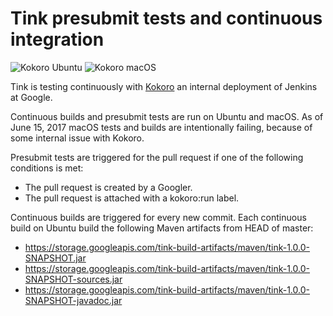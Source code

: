 # Tink presubmit tests and continuous integration
  
![Kokoro Ubuntu](https://storage.googleapis.com/tink-kokoro-build-badges/tink-ubuntu.png)
![Kokoro macOS](https://storage.googleapis.com/tink-kokoro-build-badges/tink-macos.png)

Tink is testing continuously with 
[Kokoro](https://www.cloudbees.com/sites/default/files/2016-jenkins-world-jenkins_inside_google.pdf)
an internal deployment of Jenkins at Google.

Continuous builds and presubmit tests are run on Ubuntu and macOS. As of June 15,
2017 macOS tests and builds are intentionally failing, because of some internal
issue with Kokoro.

Presubmit tests are triggered for the pull request if one of the following
conditions is met:

 - The pull request is created by a Googler.
 - The pull request is attached with a kokoro:run label.

Continuous builds are triggered for every new commit. Each continuous
build on Ubuntu build the following Maven artifacts from HEAD of master:

 - https://storage.googleapis.com/tink-build-artifacts/maven/tink-1.0.0-SNAPSHOT.jar
 - https://storage.googleapis.com/tink-build-artifacts/maven/tink-1.0.0-SNAPSHOT-sources.jar
 - https://storage.googleapis.com/tink-build-artifacts/maven/tink-1.0.0-SNAPSHOT-javadoc.jar

